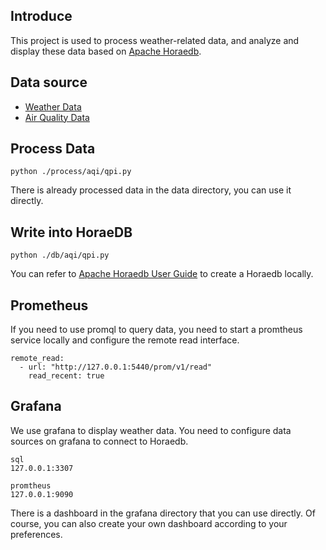 ## Introduce

This project is used to process weather-related data, and analyze and display these data based on [Apache Horaedb](https://github.com/apache/horaedb).

## Data source

- [Weather Data](https://data.tpdc.ac.cn/en/data/8028b944-daaa-4511-8769-965612652c49/)
- [Air Quality Data](https://www.geodata.cn/data/datadetails.html?dataguid=182018107366091&docid=36)

## Process Data

```
python ./process/aqi/qpi.py
```

There is already processed data in the data directory, you can use it directly.

## Write into HoraeDB

```
python ./db/aqi/qpi.py
```

You can refer to [Apache Horaedb User Guide](https://horaedb.apache.org/docs/getting-started/) to create a Horaedb locally.

## Prometheus

If you need to use promql to query data, you need to start a promtheus service locally and configure the remote read interface.

```
remote_read:
  - url: "http://127.0.0.1:5440/prom/v1/read"
    read_recent: true
```

## Grafana

We use grafana to display weather data.
You need to configure data sources on grafana to connect to Horaedb.

```
sql
127.0.0.1:3307

promtheus
127.0.0.1:9090
```

There is a dashboard in the grafana directory that you can use directly. Of course, you can also create your own dashboard according to your preferences.
